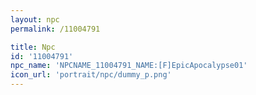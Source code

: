 ```yaml
---
layout: npc
permalink: /11004791

title: Npc
id: '11004791'
npc_name: 'NPCNAME_11004791_NAME:[F]EpicApocalypse01'
icon_url: 'portrait/npc/dummy_p.png'
---
```

